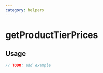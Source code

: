 ```yaml
---
category: helpers
---
```


# getProductTierPrices

<!-- PLACEHOLDER_DESCRIPTION -->

## Usage

```ts
// TODO: add example
```
